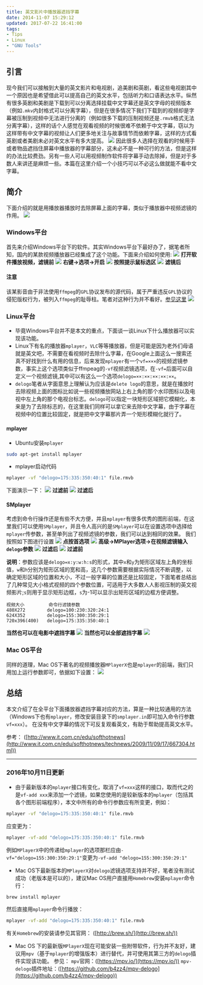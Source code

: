```yaml
---
title: 英文影片中播放器遮挡字幕
date: 2014-11-07 15:29:12
updated: 2017-07-22 16:41:00
tags: 
- Tips
- Linux
- "GNU Tools"
---
```


## 引言
现今我们可以接触到大量的英文影片和电视剧，追美剧和英剧，看这些电视剧其中一个原因也是希望借此可以提高自己的英文水平，包括听力和口语表达水平。纵然有很多英剧和美剧是下载到可以分离选择挂载中文字幕还是英文字母的视频版本（例如`.mkv`内封格式可以分离字幕），但是在很多情况下我们下载到的视频却是字幕被压制到视频中无法进行分离的（例如很多下载的压制视频还是`.rmvb`格式无法分离字幕），这样的话个人感觉在观看视频的时候很难不依赖于中文字幕，窃以为这样带有中文字幕的视频让人们更多地关注与故事情节而依赖字幕，这样的方式看英剧或者美剧未必对英文水平有多大提高。
![](英文影片中播放器遮挡字幕/1.png)
因此很多人选择在观看的时候用手或者物品遮挡住屏幕中播放器的字幕部分，这未必不是一种可行的方法，但是这样的办法比较费劲。另有一些人可以用视频制作软件将字幕手动去除掉，但是对于多数人来讲还是麻烦一些。本篇在这里介绍一个小技巧可以不必这么做就能不看中文字幕。

## 简介
下面介绍的就是用播放器播放时去除屏幕上面的字幕，类似于播放器中视频滤镜的作用。
![](英文影片中播放器遮挡字幕/1_.png)

### Windows平台
首先来介绍Windows平台下的软件。其实Windows平台下最好办了，据笔者所知，国内的某款视频播放器已经集成了这个功能。下面来介绍如何使用:
![](英文影片中播放器遮挡字幕/2.png)
**打开软件播放视频，滤镜前**
![](英文影片中播放器遮挡字幕/3.png)
**右键->选项->开启**
![](英文影片中播放器遮挡字幕/4.png)
**按照提示鼠标选区**
![](英文影片中播放器遮挡字幕/5.png)
**滤镜后**
#### **注意**
该某影音由于非法使用`ffmpeg`的`GPL`协议发布的源代码，属于严重违反`GPL`协议的侵犯版权行为，被列入`ffmpeg`的耻辱柱。笔者对这种行为并不看好。[参见这里](http://bbs.kafan.cn/thread-765214-1-1.html)
![](英文影片中播放器遮挡字幕/7__.png)
### Linux平台
* 毕竟Windows平台并不是本文的重点，下面谈一谈Linux下什么播放器可以实现该功能。
* Linux下有名的播放器`mplayer`，`VLC`等等播放器，但是可能是因为老外们母语就是英文吧，不需要在看视频时去除什么字幕，在Google上面这么一搜索还真不好找到什么有用的信息，后来发现`mplayer`有一个`vf=×××`的视频滤镜参数，事实上这个选项类似于ffmpeag的`-vf`视频滤镜选项，在`-vf=`后面可以自定义一个视频滤镜,其中可以有这么一个选项`delogo=××:××:××:××:××`。
* `delogo`笔者从字面意思上理解认为应该是`delete logo`的意思，就是在播放时去除视频上面的图标比如说一些视频播放网站上右上角的那个水印图标以及电视中左上角的那个电视台标志。`delogo`可以指定一块矩形区域把它模糊化，本来是为了去除标志的，在这里我们同样可以拿它来去除中文字幕，由于字幕在视频中的位置比较固定，就是把中文字幕那片弄一个矩形模糊化就行了。

#### mplayer
* Ubuntu安装`mplayer`
```bash
sudo apt-get install mplayer
```
* mplayer启动代码
```bash
mplayer -vf "delogo=175:335:350:40:1" file.rmvb 
```
下面演示一下：
![](英文影片中播放器遮挡字幕/6.png)
**过滤前**
![](英文影片中播放器遮挡字幕/7.png)
**过滤后**

#### SMplayer
考虑到命令行操作还是有些不大方便，并且`mplayer`有很多优秀的图形前端，在这里我们可以使用`SMplayer`，并且令人高兴的是`SMplayer`可以在设置选项中选择给`mplayer`传参数，甚至单列出了视频滤镜的参数，我们可以达到相同的效果。
我们按照如下图进行设置
![](英文影片中播放器遮挡字幕/8.png)
**点按首选项**
![](英文影片中播放器遮挡字幕/9.png)
**高级->MPlayer选项->在视频滤镜输入`delogo`参数**
![](英文影片中播放器遮挡字幕/11.png)
**过滤后**
![](英文影片中播放器遮挡字幕/10.png)
**过滤前**

**说明**：参数应该是`delogo=x:y:w:h:s`的形式，其中`x`和`y`为矩形区域左上角的坐标值，`w`和`h`分别为矩形区域的宽和高，这几个参数需要根据实际情况不断调整，以确定矩形区域的位置和大小，不过一般字幕的位置还是比较固定，下面笔者总结出了几种常见大小格式视频的四个参数位置，可适用于大多数人人影视压制的英文视频影片;`s`则用于显示矩形边框，`s`为-1可以显示出矩形区域的边框方便调整。
    
    视频大小         命令行滤镜参数
    480X272        delogo=100:230:320:24:1
    624X352        delogo=155:300:350:29:1
    720x396(400)   delogo=175:335:350:40:1

**当然也可以在电影中遮挡字幕**
![](英文影片中播放器遮挡字幕/12.png)
**当然也可以全部遮挡字幕**
![](英文影片中播放器遮挡字幕/14.png)

### Mac OS平台
同样的道理，Mac OS下著名的视频播放器`MPlayerX`也是`mplayer`的前端，我们只用加上运行参数即可，依据如下设置：
![](英文影片中播放器遮挡字幕/15.png)

## 总结
本文介绍了在全平台下面播放器遮挡字幕对应的方法，算是一种比较通用的方法（Windows下也有`mplayer`，修改安装目录下的`smplayer.in`即可加入命令行参数`vf=xxx`）。
在没有中文字幕的情况下可反复观看英文，有助于帮助提高英文水平。

参考：
([http://www.it.com.cn/edu/softhotnews](http://www.it.com.cn/edu/softhotnews/technews/2009/11/09/17/667304.html))

---

### 2016年10月11日更新

* 由于最新版本的`mplayer`接口有变化，取消了`vf=xxx`这样的接口，取而代之的是`vf-add xxx`来添加一个滤镜，如果您使用的是较新版本的`mplayer`（包括其各个图形前端程序），本文中所有的命令行参数应有所变更，例如：
```bash
mplayer -vf "delogo=175:335:350:40:1" file.rmvb
```
应变更为：
```bash
mplayer -vf-add "delogo=175:335:350:40:1" file.rmvb
```
例如`MPlayerX`中的传递给`mplayer`的选项那栏应由`-vf="delogo=155:300:350:29:1"`变更为`-vf-add "delogo=155:300:350:29:1"`

* Mac OS下最新版本的`MPlayerX`对`delogo`滤镜选项支持并不好，笔者没有测试成功（老版本是可以的），建议Mac OS用户直接用`Homebrew`安装`mplayer`命令行：
```bash
brew install mplayer
```
然后直接用`mplayer`命令行播放：
```bash
mplayer -vf-add "delogo=175:335:350:40:1" file.rmvb
```
有关`Homebrew`的安装请参见其官网：
([http://brew.sh/](http://brew.sh/))

* Mac OS 下的最新版`MPlayerX`现在可能安装一些附带软件，行为并不友好，建议用`mpv`（基于`mplayer`的增强版本）进行替代，并可使用其第三方的`delogo`插件实现该功能。
参见：
`mpv`官网：([https://mpv.io/](https://mpv.io/))
`mpv-delogo`插件地址：([https://github.com/b4zz4/mpv-delogo](https://github.com/b4zz4/mpv-delogo))
